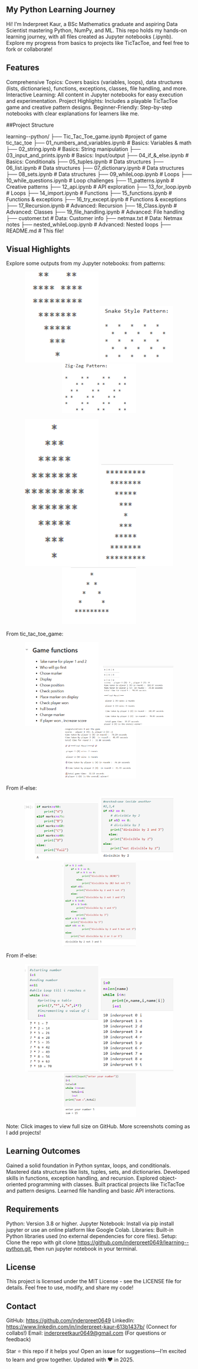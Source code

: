 ## My Python Learning Journey 

Hi! I’m Inderpreet Kaur, a BSc Mathematics graduate and aspiring Data Scientist mastering Python, NumPy, and ML. This repo holds my hands-on learning journey, with all files created as Jupyter notebooks (.ipynb). Explore my progress from basics to projects like TicTacToe, and feel free to fork or collaborate!

## Features

Comprehensive Topics: Covers basics (variables, loops), data structures (lists, dictionaries), functions, exceptions, classes, file handling, and more.
Interactive Learning: All content in Jupyter notebooks for easy execution and experimentation.
Project Highlights: Includes a playable TicTacToe game and creative pattern designs.
Beginner-Friendly: Step-by-step notebooks with clear explanations for learners like me.

##Project Structure

learning--python/
├── Tic_Tac_Toe_game.ipynb           #project of game tic_tac_toe
├── 01_numbers_and_variables.ipynb    # Basics: Variables & math
├── 02_string.ipynb                  # Basics: String manipulation
├── 03_input_and_prints.ipynb        # Basics: Input/output
├── 04_if_&_else.ipynb               # Basics: Conditionals
├── 05_tuples.ipynb                  # Data structures
├── 06_list.ipynb                    # Data structures
├── 07_dictionary.ipynb              # Data structures
├── 08_sets.ipynb                    # Data structures
├── 09_whileLoop.ipynb               # Loops
├── 10_while_questions.ipynb         # Loop challenges
├── 11_patterns.ipynb                # Creative patterns
├── 12_api.ipynb                     # API exploration
├── 13_for_loop.ipynb                # Loops
├── 14_import.ipynb                  # Functions
├── 15_functions.ipynb               # Functions & exceptions
├── 16_try_except.ipynb              # Functions & exceptions
├── 17_Recursion.ipynb               # Advanced: Recursion
├── 18_Class.ipynb                   # Advanced: Classes
├── 19_file_handling.ipynb           # Advanced: File handling
├── customer.txt                     # Data: Customer info
├── netmax.txt                       # Data: Netmax notes
├── nested_whileLoop.ipynb           # Advanced: Nested loops
├── README.md                        # This file!

## Visual Highlights

Explore some outputs from my Jupyter notebooks:
from patterns:

<p align="center">
  <img src="Screenshots/ss1.png" width="200">
  <img src="Screenshots/ss2.png" width="200">
  <img src="Screenshots/ss3.png" width="200">
</p>

<p align="center">
  <img src="Screenshots/ss4.png" width="200">
  <img src="Screenshots/ss5.png" width="200">
  <img src="Screenshots/ss6.png" width="200">
</p>


From tic_tac_toe_game:

<p align="center">
  <img src="Screenshots/game1.png" width="200">
  <img src="Screenshots/game2.png" width="200">
  <img src="Screenshots/game3.png" width="200">
</p>

From if-else:
<p align="center">
  <img src="Screenshots/if-else1.png" width="200">
  <img src="Screenshots/if-else2.png" width="200">
  <img src="Screenshots/if-else3.png" width="200">
</p>

From if-else:
<p align="center">
  <img src="Screenshots/while1.png" width="200">
  <img src="Screenshots/while2.png" width="200">
  <img src="Screenshots/while3.png" width="200">
</p>


Note: Click images to view full size on GitHub. More screenshots coming as I add projects!
## Learning Outcomes
Gained a solid foundation in Python syntax, loops, and conditionals.
Mastered data structures like lists, tuples, sets, and dictionaries.
Developed skills in functions, exception handling, and recursion.
Explored object-oriented programming with classes.
Built practical projects like TicTacToe and pattern designs.
Learned file handling and basic API interactions.

## Requirements
Python: Version 3.8 or higher.
Jupyter Notebook: Install via pip install jupyter or use an online platform like Google Colab.
Libraries: Built-in Python libraries used (no external dependencies for core files).
Setup: Clone the repo with git clone https://github.com/inderpreet0649/learning--python.git, then run jupyter notebook in your terminal.

## License

This project is licensed under the MIT License - see the LICENSE file for details. Feel free to use, modify, and share my code!

## Contact
GitHub: https://github.com/inderpreet0649
LinkedIn: https://www.linkedin.com/in/inderpreet-kaur-613b1437b/ (Connect for collabs!)
Email: inderpreetkaur0649@gmail.com (For questions or feedback)

Star ⭐ this repo if it helps you! Open an issue for suggestions—I’m excited to learn and grow together. Updated with ❤️ in 2025.